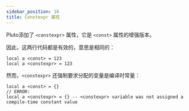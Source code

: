 ```yaml
---
sidebar_position: 16
title: Constexpr 属性
---
```

Pluto添加了 `<constexpr>` 属性，它是 `<const>` 属性的增强版本。

因此，这两行代码都是有效的，意思是相同的：
```pluto
local a <const> = 123
local a <constexpr> = 123
```
然而，`<constexpr>` 还强制要求分配的变量是编译时常量：
```pluto
local a <const> = {}
// ERROR:
local a <constexpr> = {} -- <constexpr> variable was not assigned a compile-time constant value
```
